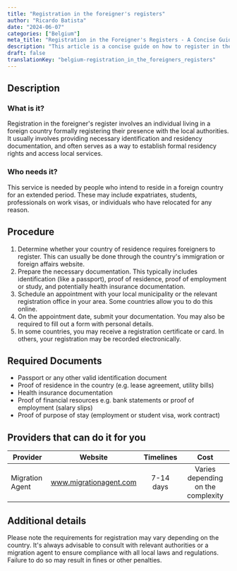 ```yaml
---
title: "Registration in the foreigner's registers"
author: "Ricardo Batista"
date: "2024-06-07"
categories: ["Belgium"]
meta_title: "Registration in the Foreigner's Registers - A Concise Guide"
description: "This article is a concise guide on how to register in the foreigner's registers for different countries."
draft: false
translationKey: "belgium-registration_in_the_foreigners_registers"
---
```


## Description
### What is it?
Registration in the foreigner's register involves an individual living in a foreign country formally registering their presence with the local authorities. It usually involves providing necessary identification and residency documentation, and often serves as a way to establish formal residency rights and access local services.

### Who needs it?
This service is needed by people who intend to reside in a foreign country for an extended period. These may include expatriates, students, professionals on work visas, or individuals who have relocated for any reason.

## Procedure
1. Determine whether your country of residence requires foreigners to register. This can usually be done through the country's immigration or foreign affairs website.
2. Prepare the necessary documentation. This typically includes identification (like a passport), proof of residence, proof of employment or study, and potentially health insurance documentation.
3. Schedule an appointment with your local municipality or the relevant registration office in your area. Some countries allow you to do this online.
4. On the appointment date, submit your documentation. You may also be required to fill out a form with personal details.
5. In some countries, you may receive a registration certificate or card. In others, your registration may be recorded electronically.

## Required Documents
- Passport or any other valid identification document
- Proof of residence in the country (e.g. lease agreement, utility bills)
- Health insurance documentation
- Proof of financial resources e.g. bank statements or proof of employment (salary slips)
- Proof of purpose of stay (employment or student visa, work contract)

## Providers that can do it for you

| Provider        |     Website     |     Timelines    |       Cost      |
| --------------- | --------------- |  :-------------: | :-------------: |
| Migration Agent |  www.migrationagent.com |      7-14 days      |        Varies depending on the complexity       |

## Additional details
Please note the requirements for registration may vary depending on the country. It's always advisable to consult with relevant authorities or a migration agent to ensure compliance with all local laws and regulations. Failure to do so may result in fines or other penalties.